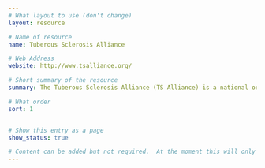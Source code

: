 ```yaml
---
# What layout to use (don't change)
layout: resource

# Name of resource
name: Tuberous Sclerosis Alliance

# Web Address
website: http://www.tsalliance.org/

# Short summary of the resource
summary: The Tuberous Sclerosis Alliance (TS Alliance) is a national organization dedicated to finding a cure for tuberous sclerosis while improving the lives of those affected.

# What order
sort: 1


# Show this entry as a page
show_status: true

# Content can be added but not required.  At the moment this will only show on the home page area.
---
```

